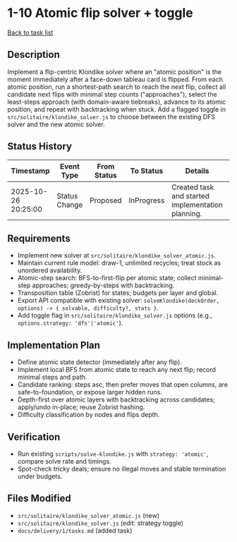 # 1-10 Atomic flip solver + toggle

[Back to task list](../tasks.md)

## Description
Implement a flip-centric Klondike solver where an "atomic position" is the moment immediately after a face-down tableau card is flipped. From each atomic position, run a shortest-path search to reach the next flip, collect all candidate next flips with minimal step counts ("approaches"), select the least-steps approach (with domain-aware tiebreaks), advance to its atomic position, and repeat with backtracking when stuck. Add a flagged toggle in `src/solitaire/klondike_solver.js` to choose between the existing DFS solver and the new atomic solver.

## Status History
| Timestamp | Event Type | From Status | To Status | Details | User |
|-----------|------------|-------------|-----------|---------|------|
| 2025-10-26 20:25:00 | Status Change | Proposed | InProgress | Created task and started implementation planning. | ai-agent |

## Requirements
- Implement new solver at `src/solitaire/klondike_solver_atomic.js`.
- Maintain current rule model: draw-1, unlimited recycles; treat stock as unordered availability.
- Atomic-step search: BFS-to-first-flip per atomic state; collect minimal-step approaches; greedy-by-steps with backtracking.
- Transposition table (Zobrist) for states; budgets per layer and global.
- Export API compatible with existing solver: `solveKlondike(deckOrder, options) -> { solvable, difficulty?, stats }`.
- Add toggle flag in `src/solitaire/klondike_solver.js` options (e.g., `options.strategy: 'dfs'|'atomic'`).

## Implementation Plan
- Define atomic state detector (immediately after any flip).
- Implement local BFS from atomic state to reach any next flip; record minimal steps and path.
- Candidate ranking: steps asc, then prefer moves that open columns, are safe-to-foundation, or expose larger hidden runs.
- Depth-first over atomic layers with backtracking across candidates; apply/undo in-place; reuse Zobrist hashing.
- Difficulty classification by nodes and flips depth.

## Verification
- Run existing `scripts/solve-klondike.js` with `strategy: 'atomic'`, compare solve rate and timings.
- Spot-check tricky deals; ensure no illegal moves and stable termination under budgets.

## Files Modified
- `src/solitaire/klondike_solver_atomic.js` (new)
- `src/solitaire/klondike_solver.js` (edit: strategy toggle)
- `docs/delivery/1/tasks.md` (added task)

